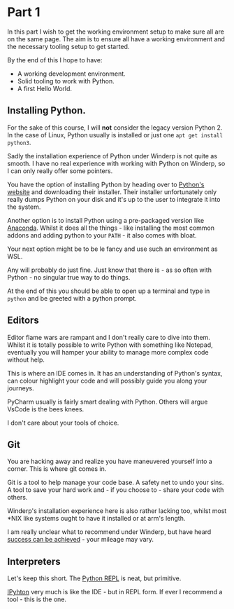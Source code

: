 # Part 1
In this part I wish to get the working environment setup to make sure all are on the same page.
The aim is to ensure all have a working environment and the necessary tooling setup to get started.

By the end of this I hope to have:

- A working development environment.
- Solid tooling to work with Python.
- A first Hello World.

## Installing Python.
For the sake of this course, I will **not** consider the legacy version Python 2.
In the case of Linux, Python usually is installed or just one `apt get install python3`.

Sadly the installation experience of Python under Winderp is not quite as smooth.
I have no real experience with working with Python on Winderp, so I can only really offer some pointers.

You have the option of installing Python by heading over to [Python's website](https://www.python.org/) and downloading their installer.
Their installer unfortunately only really dumps Python on your disk and it's up to the user to integrate it into the system.
 
Another option is to install Python using a pre-packaged version like [Anaconda](https://www.anaconda.com/). 
Whilst it does all the things - like installing the most common addons  and adding python to your `PATH` - it also comes with bloat.

Your next option might be to be le fancy and use such an environment as WSL.

Any will probably do just fine.
Just know that there is - as so often with Python - no singular true way to do things.

At the end of this you should be able to open up a terminal and type in `python` and be greeted with a python prompt. 

## Editors
Editor flame wars are rampant and I don't really care to dive into them.
Whilst it is totally possible to write Python with something like Notepad, eventually you will hamper your ability to manage more complex code without help.

This is where an IDE comes in.
It has an understanding of Python's syntax, can colour highlight your code and will possibly guide you along your journeys.

PyCharm usually is fairly smart dealing with Python.
Others will argue VsCode is the bees knees.

I don't care about your tools of choice.

## Git
You are hacking away and realize you have maneuvered yourself into a corner.
This is where git comes in.

Git is a tool to help manage your code base.
A safety net to undo your sins.
A tool to save your hard work and - if you choose to - share your code with others.

Winderp's installation experience here is also rather lacking too, whilst most *NIX like systems ought to have it installed or at arm's length.

I am really unclear what to recommend under Winderp, but have heard [success can be achieved](https://gitforwindows.org/) - your mileage may vary.

## Interpreters
Let's keep this short.
The [Python REPL](https://docs.python.org/3/tutorial/interpreter.html) is neat, but primitive.

[IPyhton](https://ipython.org/) very much is like the IDE - but in REPL form.
If ever I recommend a tool - this is the one.